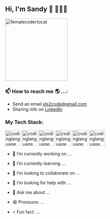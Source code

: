 
## Hi, I'm Sandy 👋 👩🏾‍💻
<img src="https://github.com/slsmi894/slsmi894/assets/83996619/1f446ca1-b5b4-4cc9-a8f4-8abb0e1bc994" alt="femalecodertocat" width="200" height="200">
<!-- ![femalecodertocat](https://github.com/slsmi894/slsmi894/assets/83996619/1f446ca1-b5b4-4cc9-a8f4-8abb0e1bc994/w-150)  -->

### 📫 How to reach me 🌎 ...:
- Send an email [sls2code@gmail.com](sls2code@gmail.com)
- Sharing info on [LinkedIn](https://www.linkedin.com/in/sandrasmithdev1548/)

### My Tech Stack:
<img src="https://github.com/slsmi894/slsmi894/assets/83996619/f996c96c-1346-42fc-a0dd-5ec21b26ebd0" alt="codinglanguage" width="50" height="50">

<img src="https://github.com/slsmi894/slsmi894/assets/83996619/101f76f3-36c2-4411-a63e-f24bd897997b" alt="codinglanguage" width="50" height="50">

<img src="https://github.com/slsmi894/slsmi894/assets/83996619/be1feddc-89c5-4b04-b324-03f2339d7807" alt="codinglanguage" width="50" height="50">

<img src="https://github.com/slsmi894/slsmi894/assets/83996619/da8f1a38-af8f-4467-8a6f-6794e440ddaa" alt="codinglanguage" width="50" height="50">

<img src="https://github.com/slsmi894/slsmi894/assets/83996619/a9ca2246-be97-4bc5-a7ca-96b04155bce4" alt="codinglanguage" width="50" height="50">

<img src="https://github.com/slsmi894/slsmi894/assets/83996619/c3ef027e-2778-46f2-a574-9aed7e5e6e3e" alt="codinglanguage" width="50" height="50">





- 🔭 I’m currently working on ...
- 🌱 I’m currently learning ...
- 👯 I’m looking to collaborate on ...
- 🤔 I’m looking for help with ...
- 💬 Ask me about ...

- 😄 Pronouns: ...
- ⚡ Fun fact: ...

